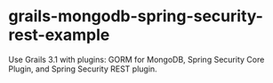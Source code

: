 # grails-mongodb-spring-security-rest-example
Use Grails 3.1 with plugins: GORM for MongoDB, Spring Security Core Plugin, and Spring Security REST plugin.
